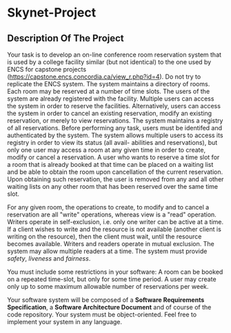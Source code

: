 # Skynet-Project

## Description Of The Project

Your task is to develop an on-line conference room reservation system that is used by a
college facility similar (but not identical) to the one used by ENCS for capstone projects
(https://capstone.encs.concordia.ca/view_r.php?id=4). Do not try to replicate the
ENCS system.
The system maintains a directory of rooms. Each room may be reserved at a number of
time slots. The users of the system are already registered with the facility. Multiple users
can access the system in order to reserve the facilities. Alternatively, users can access the
system in order to cancel an existing reservation, modify an existing reservation, or merely
to view reservations. The system maintains a registry of all reservations. Before performing
any task, users must be identifed and authenticated by the system.
The system allows multiple users to access its registry in order to view its status (all avail-
abilities and reservations), but only one user may access a room at any given time in order
to create, modify or cancel a reservation. A user who wants to reserve a time slot for a room
that is already booked at that time can be placed on a waiting list and be able to obtain the
room upon cancellation of the current reservation. Upon obtaining such reservation, the user
is removed from any and all other waiting lists on any other room that has been reserved
over the same time slot.

For any given room, the operations to create, to modify and to cancel a reservation are all
"write" operations, whereas view is a "read" operation. Writers operate in self-exclusion,
i.e. only one writer can be active at a time. If a client wishes to write and the resource is
not available (another client is writing on the resource), then the client must wait, until the
resource becomes available. Writers and readers operate in mutual exclusion. The system
may allow multiple readers at a time. The system must provide *safety*, *liveness* and *fairness*.

You must include some restrictions in your software: A room can be booked on a repeated
time-slot, but only for some time period. A user may create only up to some maximum
allowable number of reservations per week.

Your software system will be composed of a **Software Requirements Specification**, a **Software
Architecture Document** and of course of the code repository. Your system must be object-oriented. 
Feel free to implement your system in any language.
